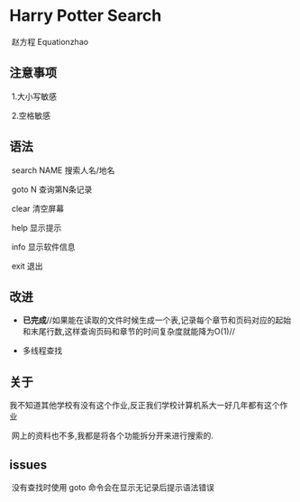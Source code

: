 # Harry Potter Search

​																																											赵方程 Equationzhao

## 注意事项 

​	1.大小写敏感

​	2.空格敏感

## 语法 

​	search NAME      搜索人名/地名

​	goto N				  查询第N条记录

​    clear					清空屏幕

​	help					 显示提示

​	info					  显示软件信息

​	exit					   退出

## 改进 

- **已完成**//如果能在读取的文件时候生成一个表,记录每个章节和页码对应的起始和末尾行数,这样查询页码和章节的时间复杂度就能降为O(1)//


- 多线程查找

## 关于 

​	我不知道其他学校有没有这个作业,反正我们学校计算机系大一好几年都有这个作业

​	网上的资料也不多,我都是将各个功能拆分开来进行搜索的.


## issues

​	没有查找时使用 goto 命令会在显示无记录后提示语法错误
